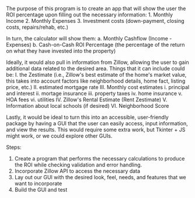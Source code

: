 The purpose of this program is to create an app that will show the user the ROI percentage upon filling out the necessary information:
    1. Monthly Income
    2. Monthly Expenses
    3. Investment costs (down-payment, closing costs, repairs/rehab, etc.)
    
In turn, the calculator will show them:
    a. Monthly Cashflow (Income - Expenses)
    b. Cash-on-Cash ROI Percentage (the percentage of the return on what they have invested into the property)
    
Ideally, it would also pull in information from Zillow, allowing the user to gain additional data related to the desired area.
Things that it can include could be:
    I. the Zestimate (i.e., Zillow's best estimate of the home's market value, this takes into account factors like neighborhood details, home fact, listing price, etc.)
    II. estimated mortgage rate
    III. Monthly cost estimates
        i. principal and interest
        ii. mortage insurance
        iii. property taxes
        iv. home insurance
        v. HOA fees
        vi. utilities
    IV. Zillow's Rental Estimate (Rent Zestimate)
    V. Information about local schools (if desired)
    VI. Neighborhood Score

Lastly, it would be ideal to turn this into an accessible, user-friendly package by having a GUI that the user can easily access, input information, and view the results. This would require some extra work, but Tkinter + JS might work, or we could explore other GUIs.

Steps:
1. Create a program that performs the necessary calculations to produce the ROI while checking validation and error handling.
2. Incorporate Zillow API to access the necessary data
3. Lay out our GUI with the desired look, feel, needs, and features that we want to incorporate
4. Build the GUI and test